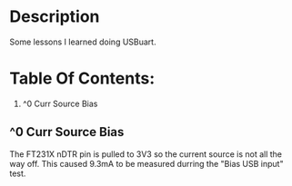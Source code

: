 # Description

Some lessons I learned doing USBuart.

# Table Of Contents:

1. ^0 Curr Source Bias


## ^0 Curr Source Bias

The FT231X nDTR pin is pulled to 3V3 so the current source is not all the way off. This caused 9.3mA to be measured durring the "Bias USB input" test.



